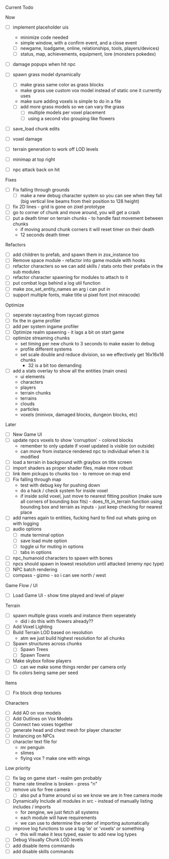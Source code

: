 Current Todo

Now
- [ ] implement placeholder uis
    - minimize code needed
    - simple window, with a confirm event, and a close event
    - [ ] newgame, loadgame, online, relationships, tools, players/devices)
    - [ ] status, map, achievements, equipment, lore (monsters pokedex)

- [ ] damage popups when hit npc

- [ ] spawn grass model dynamically
    - [ ] make grass same color as grass blocks
    - make grass use custom vox model instead of static one it currently uses
    - make sure adding voxels is simple to do in a file
    - [ ] add more grass models so we can vary the grass
        - [ ] multiple models per voxel placement
        - [ ] using a second vbo grouping like flowers
- [ ] save_load chunk edits
- [ ] voxel damage
- [ ] terrain generation to work off LOD levels
- [ ] minimap at top right
- [ ] npc attack back on hit

Fixes
- [ ] Fix falling through grounds
    - [ ] make a new debug character system so you can see when they fall (big vertical line beams from their position to 128 height)
- [ ] fix 2D lines - grid is gone on zixel prototype
- [ ] go to corner of chunk and move around, you will get a crash
- [ ] put a death timer on terrain chunks - to handle fast movement between chunks
    - if moving around chunk corners it will reset timer on their death
    - 12 seconds death timer

Refactors
- [ ] add children to prefab, and spawn them in zox_instance too
- [ ] Remove space module - refactor into game module with hooks
- [ ] refactor characters so we can add skills / stats onto their prefabs in the sub modules
- [ ] refactor character spawning for modules to attach to it
- [ ] put combat logs behind a log util function
- [ ] make zox_set_entity_names an arg i can put in
- [ ] support multiple fonts, make title ui pixel font (not miracode)

Optimize
- [ ] seperate raycasting from raycast gizmos
- [ ] fix the in game profiler
- [ ] add per system ingame profiler
- [ ] Optimize realm spawning - it lags a bit on start game
- [ ] optimize streaming chunks
    - set timing per new chunk to 3 seconds to make easier to debug
    - profile different systems
    - set scale double and reduce division, so we effectively get 16x16x16 chunks
        - 32 is a bit too demanding
- [ ] add a stats overlay to show all the entities (main ones)
    - ui elements
    - characters
    - players
    - terrain chunks
    - terrains
    - clouds
    - particles
    - voxels (minivox, damaged blocks, dungeon blocks, etc)

Later
- [ ] New Game UI
- [ ] update npcs voxels to show 'corruption' - colored blocks
    - remember to only update if voxel updated is visible (on outside)
    - can move from instance rendered npc to individual when it is modified
- [ ] load a terrain in background with graybox on title screen
- [ ] import shaders as proper shader files, make more robust
- [ ] link item pickups to chunks too - to remove on map end
- [ ] Fix falling through map
    - test with debug key for pushing down
    - do a hack / check system for inside voxel
    - if inside solid voxel, just move to nearest fitting position (make sure all corners of bounding box fits) - does_fit_in_terrain function using bounding box and terrain as inputs - just keep checking for nearest place
- [ ] add names again to entities, fucking hard to find out whats going on with logging
- [ ] audio options
    - [ ] mute terminal option
    - [ ] save load mute option
    - [ ] toggle ui for muting in options
    - [ ] tabs in options
- [ ] npc_humanoid characters to spawn with bones
- [ ] npcs should spawn in lowest resolution until attacked (enemy npc type)
- [ ] NPC batch rendering
- [ ] compass - gizmo - so i can see north / west

Game Flow / UI
- [ ] Load Game UI - show time played and level of player

Terrain
- [ ] spawn multiple grass voxels and instance them seperately
    - did i do this with flowers already??
- [ ] Add Voxel Lighting
- [ ] Build Terrain LOD based on resolution
    - atm we just build highest resolution for all chunks
- [ ] Spawn structures across chunks
    - [ ] Spawn Trees
    - [ ] Spawn Towns
- [ ] Make skybox follow players
    - [ ] can we make some things render per camera only
- [ ] fix colors being same per seed

Items
- [ ] Fix block drop textures

Characters
- [ ] Add AO on vox models
- [ ] Add Outlines on Vox Models
- [ ] Connect two voxes together
- [ ] generate head and chest mesh for player character
- [ ] Instancing on NPCs
- [ ] character text file for
    - mr penguin
    - slimes
    - flying vox ? make one with wings

Low priority
- [ ] fix lag on game start - realm gen probably
- [ ] frame rate timeline is broken - press "n"
- [ ] remove uis for free camera
    - [ ] also put a frame around ui so we know we are in free camera mode
- [ ] Dynamically Include all modules in src - instead of manually listing includes / imports
    - for zengine, we just fetch all systems
    - each module will have requirements
    - we can use to determine the order of importing automatically
- [ ] improve log functions to use a tag 'io' or 'voxels' or something
    - this will make it less typed, easier to add new log types
- [ ] Debug Visually Chunk LOD levels
- [ ] add disable items commands
- [ ] add disable skills commands